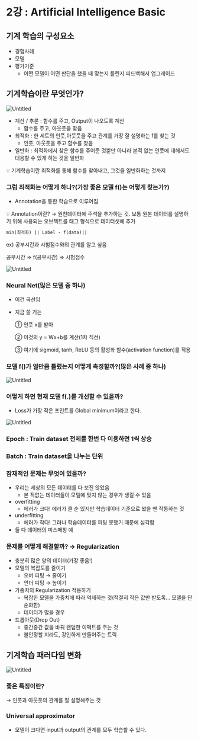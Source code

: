 # 2강 : Artificial Intelligence Basic

## 기계 학습의 구성요소

- 경험사례
- 모델
- 평가기준
    - 어떤 모델이 어떤 판단을 했을 때 맞는지 틀린지 피드백해서 업그레이드

## 기계학습이란 무엇인가?

![Untitled](https://s3-us-west-2.amazonaws.com/secure.notion-static.com/52b8bea4-8afc-4a62-ab67-6590a8cb5e7a/Untitled.png)

- 계산 / 추론 : 함수를 주고, Output이 나오도록 계산
    - 함수를 주고, 아웃풋을 찾음
- 최적화 : 한 세트의 인풋,아웃풋을 주고 관계를 가장 잘 설명하는 f를 찾는 것
    - 인풋, 아웃풋을 주고 함수를 찾음
- 일반화 : 최적화에서 찾은 함수를 주어준 것뿐만 아니라 본적 없는 인풋에 대해서도 대응할 수 있게 하는 것을 일반화

<aside>
💡 기계학습이란 최적화를 통해 함수를 찾아내고, 그것을 일반화하는 것까지

</aside>

### 그럼 최적화는 어떻게 하나?(가장 좋은 모델 f()는 어떻게 찾는가?)

- Annotation을 통한 학습으로 이루어짐

<aside>
💡 Annotation이란? 
→ 원천데이터에 주석을 추가하는 것. 보통 원본 데이터를 설명하기 위해 사용되는 오브젝트를 태그 형식으로 데이터셋에 추가

</aside>

```markdown
min(최적화) || Label - f(data)||

```

ex) 공부시간과 시험점수와의 관계를 알고 싶음

공부시간 ⇒ f(공부시간) ⇒ 시험점수 

![Untitled](https://s3-us-west-2.amazonaws.com/secure.notion-static.com/198d6e9a-9500-4dfe-a56c-3bac41e2fe59/Untitled.png)

### Neural Net(많은 모델 중 하나)

- 이건 곡선임
- 지금 쓸 거는
    
    ① 인풋 x를 받아
    
    ② 이것의 y = Wx+b를 계산(1차 직선)
    
    ③ 여기에 sigmoid, tanh, ReLU 등의 활성화 함수(activation function)를 적용
    

### 모델 f()가 얼만큼 틀렸는지 어떻게 측정할까?(많은 사례 중 하나)

![Untitled](https://s3-us-west-2.amazonaws.com/secure.notion-static.com/7958a8cf-a558-4d96-9373-444e054064b2/Untitled.png)

### 어떻게 하면 현재 모델 f(.)를 개선할 수 있을까?

- Loss가 가장 작은 포인트를 Global minimum이라고 한다.

![Untitled](https://s3-us-west-2.amazonaws.com/secure.notion-static.com/522b431f-7618-4d69-951a-75f4dac1eae3/Untitled.png)

### Epoch : Train dataset 전체를 한번 다 이용하면 1씩 상승

### Batch : Train dataset을 나누는 단위

### 잠재적인 문제는 무엇이 있을까?

- 우리는 세상의 모든 데이터를 다 보진 않았음
    - 본 적없는 데이터들이 모델에 맞지 않는 경우가 생길 수 있음
- overfitting
    - 에러가 크다! 에러가 클 순 있지만 학습데이터 기준으로 봤을 땐 작동하는 것
- underfitting
    - 에러가 작다! 그러나 학습데이터를 피팅 못했기 때문에 심각함
- 둘 다 데이터의 미스매칭 예

### 문제를 어떻게 해결할까? → Regularization

- 충분히 많은 양의 데이터(가장 좋음!)
- 모델의 복잡도를 줄이기
    - 오버 피팅 → 줄이기
    - 언더 피팅 → 높이기
- 가중치의 Regularization 적용하기
    - 복잡한 모델을 가중치에 따라 억제하는 것(적절히 작은 값만 받도록… 모델을 단순화함)
    - 데이터가 많을 경우
- 드롭아웃(Drop Out)
    - 중간중간 값을 바꿔 랜덤한 이펙트를 주는 것
    - 불안정할 지라도, 강인하게 만들어주는 트릭

## 기계학습 패러다임 변화

![Untitled](https://s3-us-west-2.amazonaws.com/secure.notion-static.com/f17c97de-e4e2-46ce-9632-d22d9dece8eb/Untitled.png)

### 좋은 특징이란?

→ 인풋과 아웃풋의 관계를 잘 설명해주는 것

### Universal approximator

- 모델이 크다면 input과 output의 관계를 모두 학습할 수 있다.